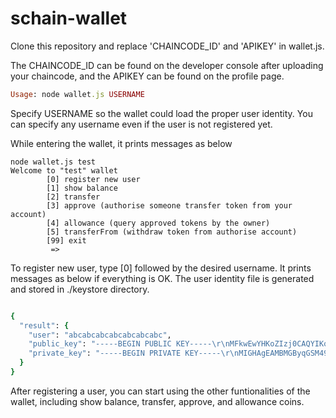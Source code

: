# schain-wallet
Clone this repository and replace 'CHAINCODE_ID' and 'APIKEY' in wallet.js.

The CHAINCODE_ID can be found on the developer console after uploading your chaincode, and the APIKEY can be found on the profile page.

```ruby
Usage: node wallet.js USERNAME
```

Specify USERNAME so the wallet could load the proper user identity.
You can specify any username even if the user is not registered yet.

While entering the wallet, it prints messages as below

```
node wallet.js test
Welcome to "test" wallet
        [0] register new user
        [1] show balance
        [2] transfer
        [3] approve (authorise someone transfer token from your account)
        [4] allowance (query approved tokens by the owner)
        [5] transferFrom (withdraw token from authorise account)
        [99] exit
         =>         
```
To register new user, type [0] followed by the desired username.
It prints messages as below if everything is OK. The user identity file is generated and stored in ./keystore directory.

```ruby

{
  "result": {
    "user": "abcabcabcabcabcabcabc",
    "public_key": "-----BEGIN PUBLIC KEY-----\r\nMFkwEwYHKoZIzj0CAQYIKoZIzj0DAQcDQgAEoq98t28hKYiafUZLMtkVry/0H0Xf\r\nYBQ0B/WeXdgZp6tPzeL2fqhZ+cuxCLpsagcm9Bm3unl24VgrzuGQHPwfJg==\r\n-----END PUBLIC KEY-----\r\n",
    "private_key": "-----BEGIN PRIVATE KEY-----\r\nMIGHAgEAMBMGByqGSM49AgEGCCqGSM49AwEHBG0wawIBAQQgOCJ415hIHHYsBE12\r\nBf2e/vB96Fr6IFM+vKoTX054IdihRANCAASir3y3byEpiJp9Rksy2RWvL/QfRd9g\r\nFDQH9Z5d2Bmnq0/N4vZ+qFn5y7EIumxqByb0Gbe6eXbhWCvO4ZAc/B8m\r\n-----END PRIVATE KEY-----\r\n"
  }
}


```
After registering a user, you can start using the other funtionalities of the wallet, including show balance, transfer, approve, and allowance coins.

